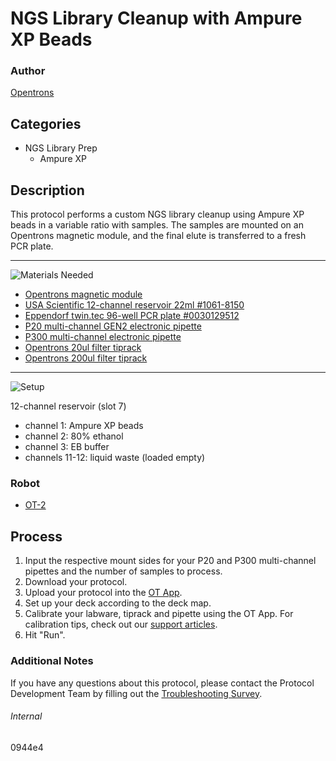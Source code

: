 # NGS Library Cleanup with Ampure XP Beads

### Author
[Opentrons](https://opentrons.com/)

## Categories
* NGS Library Prep
	* Ampure XP

## Description
This protocol performs a custom NGS library cleanup using Ampure XP beads in a variable ratio with samples. The samples are mounted on an Opentrons magnetic module, and the final elute is transferred to a fresh PCR plate.

---
![Materials Needed](https://s3.amazonaws.com/opentrons-protocol-library-website/custom-README-images/001-General+Headings/materials.png)

* [Opentrons magnetic module](https://shop.opentrons.com/collections/hardware-modules/products/magdeck)
* [USA Scientific 12-channel reservoir 22ml #1061-8150](https://www.usascientific.com/12-channel-automation-reservoir.aspx)
* [Eppendorf twin.tec 96-well PCR plate #0030129512](https://www.fishersci.com/shop/products/eppendorf-twin-tec-96-lobind-pcr-plates-skirted-clear/e0030129512)
* [P20 multi-channel GEN2 electronic pipette](https://shop.opentrons.com/collections/ot-2-pipettes/products/8-channel-electronic-pipette)
* [P300 multi-channel electronic pipette](https://shop.opentrons.com/collections/ot-2-pipettes/products/8-channel-electronic-pipette?variant=5984202489885)
* [Opentrons 20ul filter tiprack](https://shop.opentrons.com/collections/opentrons-tips/products/opentrons-10ul-filter-tip)
* [Opentrons 200ul filter tiprack](https://shop.opentrons.com/collections/opentrons-tips/products/opentrons-200ul-filter-tips)

---
![Setup](https://s3.amazonaws.com/opentrons-protocol-library-website/custom-README-images/001-General+Headings/Setup.png)

12-channel reservoir (slot 7)
* channel 1: Ampure XP beads
* channel 2: 80% ethanol
* channel 3: EB buffer
* channels 11-12: liquid waste (loaded empty)

### Robot
* [OT-2](https://opentrons.com/ot-2)

## Process
1. Input the respective mount sides for your P20 and P300 multi-channel pipettes and the number of samples to process.
2. Download your protocol.
3. Upload your protocol into the [OT App](https://opentrons.com/ot-app).
4. Set up your deck according to the deck map.
5. Calibrate your labware, tiprack and pipette using the OT App. For calibration tips, check out our [support articles](https://support.opentrons.com/en/collections/1559720-guide-for-getting-started-with-the-ot-2).
6. Hit "Run".

### Additional Notes
If you have any questions about this protocol, please contact the Protocol Development Team by filling out the [Troubleshooting Survey](https://protocol-troubleshooting.paperform.co/).

###### Internal
0944e4
